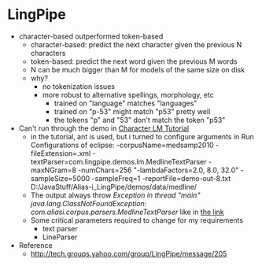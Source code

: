 LingPipe
===
* character-based outperformed token-based
	* character-based: predict the next character given the previous N characters
	* token-based: predict the next word given the previous M words
	* N can be much bigger than M for models of the same size on disk
	* why?
		* no tokenization issues
		* more robust to alternative spellings, morphology, etc
			* trained on "language" matches "languages"
			* trained on "p-53" might match "p53" pretty well
			* the tokens "p" and "53" don't match the token "p53"
* Can't run through the demo in [Character LM Tutorial](http://alias-i.com/lingpipe/demos/tutorial/lm/read-me.html)
	* in the tutorial, ant is used, but i turned to configure arguments in Run Configurations of eclipse: -corpusName=medsamp2010 -fileExtension=.xml -textParser=com.lingpipe.demos.lm.MedlineTextParser -maxNGram=8 -numChars=256 "-lambdaFactors=2.0, 8.0, 32.0" -sampleSize=5000 -sampleFreq=1 -reportFile=demo-out-8.txt  D:/JavaStuff/Alias-i_LingPipe/demos/data/medline/
	* The output always throw _Exception in thread "main" java.lang.ClassNotFoundException: com.aliasi.corpus.parsers.MedlineTextParser_ like in [the link](http://groups.yahoo.com/neo/groups/LingPipe/conversations/topics/1030)
	* Some critical parameters required to change for my requirements
		* text parser
		* LineParser
* Reference
	* http://tech.groups.yahoo.com/group/LingPipe/message/205